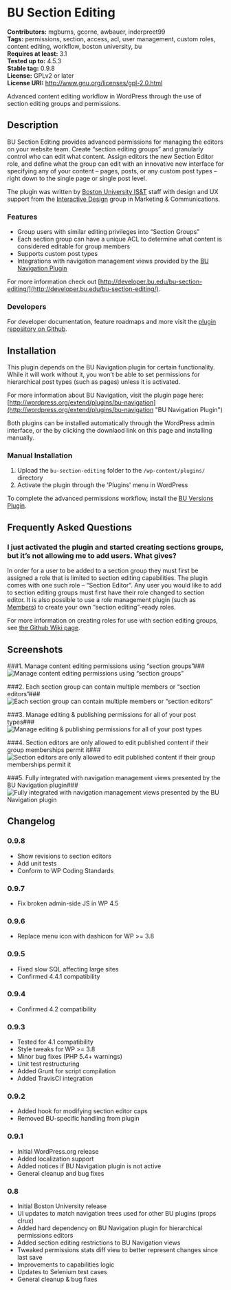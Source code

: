 # BU Section Editing 
**Contributors:** mgburns, gcorne, awbauer, inderpreet99  
**Tags:** permissions, section, access, acl, user management, custom roles, content editing, workflow, boston university, bu  
**Requires at least:** 3.1  
**Tested up to:** 4.5.3  
**Stable tag:** 0.9.8  
**License:** GPLv2 or later  
**License URI:** http://www.gnu.org/licenses/gpl-2.0.html  

Advanced content editing workflow in WordPress through the use of section editing groups and permissions.


## Description 

BU Section Editing provides advanced permissions for managing the editors on your website team. Create “section editing groups” and granularly control who can edit what content. Assign editors the new Section Editor role, and define what the group can edit with an innovative new interface for specifying any of your content – pages, posts, or any custom post types – right down to the single page or single post level.

The plugin was written by [Boston University IS&T](http://www.bu.edu/tech) staff with design and UX support from the [Interactive Design](http://www.bu.edu/id) group in Marketing & Communications.


### Features 

* Group users with similar editing privileges into “Section Groups”
* Each section group can have a unique ACL to determine what content is considered editable for group members
* Supports custom post types
* Integrations with navigation management views provided by the [BU Navigation Plugin](http://wordpress.org/extend/plugins/bu-navigation "BU Navigation Plugin")

For more information check out [http://developer.bu.edu/bu-section-editing/](http://developer.bu.edu/bu-section-editing/).


### Developers 

For developer documentation, feature roadmaps and more visit the [plugin repository on Github](https://github.com/bu-ist/bu-section-editing/).


## Installation 

This plugin depends on the BU Navigation plugin for certain functionality. While it will work without it, you won’t be able to set permissions for hierarchical post types (such as pages) unless it is activated.

For more information about BU Navigation, visit the plugin page here:
[http://wordpress.org/extend/plugins/bu-navigation](http://wordpress.org/extend/plugins/bu-navigation "BU Navigation Plugin")

Both plugins can be installed automatically through the WordPress admin interface, or the by clicking the downlaod link on this page and installing manually.


### Manual Installation 

1. Upload the `bu-section-editing` folder to the `/wp-content/plugins/` directory
2. Activate the plugin through the 'Plugins' menu in WordPress

To complete the advanced permissions workflow, install the [BU Versions Plugin](http://wordpress.org/extend/plugins/bu-versions "BU Versions Plugin").


## Frequently Asked Questions 


### I just activated the plugin and started creating sections groups, but it’s not allowing me to add users. What gives?  

In order for a user to be added to a section group they must first be assigned a role that is limited to section editing capabilities. The plugin comes with one such role – “Section Editor”. Any user you would like to add to section editing groups must first have their role changed to section editor.
It is also possible to use a role management plugin (such as [Members](http://wordpress.org/extend/plugins/members/)) to create your own “section editing”-ready roles.

For more information on creating roles for use with section editing groups, see [the Github Wiki page](https://github.com/bu-ist/bu-section-editing/wiki/Custom-Section-Editing-Roles).


## Screenshots 

###1. Manage content editing permissions using “section groups”###
![Manage content editing permissions using “section groups”](https://ps.w.org/bu-section-editing/assets/screenshot-1.png)

###2. Each section group can contain multiple members or “section editors”###
![Each section group can contain multiple members or “section editors”](https://ps.w.org/bu-section-editing/assets/screenshot-2.png)

###3. Manage editing & publishing permissions for all of your post types###
![Manage editing & publishing permissions for all of your post types](https://ps.w.org/bu-section-editing/assets/screenshot-3.png)

###4. Section editors are only allowed to edit published content if their group memberships permit it###
![Section editors are only allowed to edit published content if their group memberships permit it](https://ps.w.org/bu-section-editing/assets/screenshot-4.png)

###5. Fully integrated with navigation management views presented by the BU Navigation plugin###
![Fully integrated with navigation management views presented by the BU Navigation plugin](https://ps.w.org/bu-section-editing/assets/screenshot-5.png)



## Changelog 

### 0.9.8 
* Show revisions to section editors
* Add unit tests
* Conform to WP Coding Standards


### 0.9.7 
* Fix broken admin-side JS in WP 4.5


### 0.9.6 
* Replace menu icon with dashicon for WP >= 3.8


### 0.9.5 
* Fixed slow SQL affecting large sites
* Confirmed 4.4.1 compatibility


### 0.9.4 
* Confirmed 4.2 compatibility


### 0.9.3 
* Tested for 4.1 compatibility
* Style tweaks for WP >= 3.8
* Minor bug fixes (PHP 5.4+ warnings)
* Unit test restructuring
* Added Grunt for script compilation
* Added TravisCI integration


### 0.9.2 
* Added hook for modifying section editor caps
* Removed BU-specific handling from plugin


### 0.9.1 
* Initial WordPress.org release
* Added localization support
* Added notices if BU Navigation plugin is not active
* General cleanup and bug fixes


### 0.8 
* Initial Boston University release
* UI updates to match navigation trees used for other BU plugins (props clrux)
* Added hard dependency on BU Navigation plugin for hierarchical permissions editors
* Added section editing restrictions to BU Navigation views
* Tweaked permissions stats diff view to better represent changes since last save
* Improvements to capabilities logic
* Updates to Selenium test cases
* General cleanup & bug fixes

